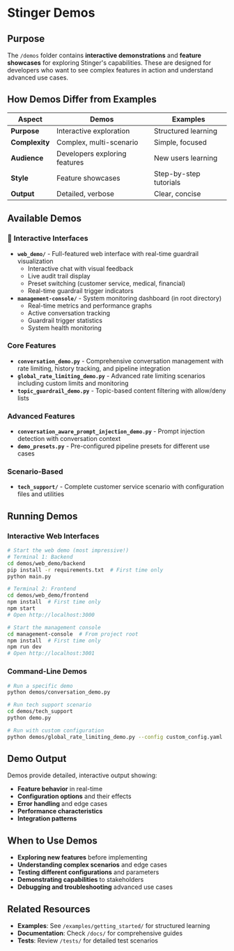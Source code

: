 # Stinger Demos

## Purpose

The `/demos` folder contains **interactive demonstrations** and **feature showcases** for exploring Stinger's capabilities. These are designed for developers who want to see complex features in action and understand advanced use cases.

## How Demos Differ from Examples

| Aspect | Demos | Examples |
|--------|-------|----------|
| **Purpose** | Interactive exploration | Structured learning |
| **Complexity** | Complex, multi-scenario | Simple, focused |
| **Audience** | Developers exploring features | New users learning |
| **Style** | Feature showcases | Step-by-step tutorials |
| **Output** | Detailed, verbose | Clear, concise |

## Available Demos

### 🌟 **Interactive Interfaces**
- **`web_demo/`** - Full-featured web interface with real-time guardrail visualization
  - Interactive chat with visual feedback
  - Live audit trail display
  - Preset switching (customer service, medical, financial)
  - Real-time guardrail trigger indicators
- **`management-console/`** - System monitoring dashboard (in root directory)
  - Real-time metrics and performance graphs
  - Active conversation tracking
  - Guardrail trigger statistics
  - System health monitoring

### **Core Features**
- **`conversation_demo.py`** - Comprehensive conversation management with rate limiting, history tracking, and pipeline integration
- **`global_rate_limiting_demo.py`** - Advanced rate limiting scenarios including custom limits and monitoring
- **`topic_guardrail_demo.py`** - Topic-based content filtering with allow/deny lists

### **Advanced Features**
- **`conversation_aware_prompt_injection_demo.py`** - Prompt injection detection with conversation context
- **`demo_presets.py`** - Pre-configured pipeline presets for different use cases

### **Scenario-Based**
- **`tech_support/`** - Complete customer service scenario with configuration files and utilities

## Running Demos

### Interactive Web Interfaces

```bash
# Start the web demo (most impressive!)
# Terminal 1: Backend
cd demos/web_demo/backend
pip install -r requirements.txt  # First time only
python main.py

# Terminal 2: Frontend
cd demos/web_demo/frontend
npm install  # First time only
npm start
# Open http://localhost:3000

# Start the management console
cd management-console  # From project root
npm install  # First time only
npm run dev
# Open http://localhost:3001
```

### Command-Line Demos

```bash
# Run a specific demo
python demos/conversation_demo.py

# Run tech support scenario
cd demos/tech_support
python demo.py

# Run with custom configuration
python demos/global_rate_limiting_demo.py --config custom_config.yaml
```

## Demo Output

Demos provide detailed, interactive output showing:
- **Feature behavior** in real-time
- **Configuration options** and their effects
- **Error handling** and edge cases
- **Performance characteristics**
- **Integration patterns**

## When to Use Demos

- **Exploring new features** before implementing
- **Understanding complex scenarios** and edge cases
- **Testing different configurations** and parameters
- **Demonstrating capabilities** to stakeholders
- **Debugging and troubleshooting** advanced use cases

## Related Resources

- **Examples**: See `/examples/getting_started/` for structured learning
- **Documentation**: Check `/docs/` for comprehensive guides
- **Tests**: Review `/tests/` for detailed test scenarios 